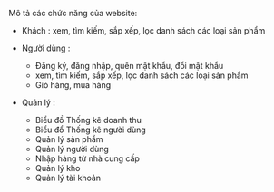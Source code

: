 Mô tả các chức năng của website:

- Khách : xem, tìm kiếm, sắp xếp, lọc danh sách các loại sản phẩm

- Người dùng :
    + Đăng ký, đăng nhập, quên mật khẩu, đổi mật khẩu 
    + xem, tìm kiếm, sắp xếp, lọc danh sách các loại sản phẩm
    + Giỏ hàng, mua hàng 

- Quản lý :
    + Biểu đồ Thống kê doanh thu
    + Biểu đổ Thống kê người dùng
    + Quản lý sản phẩm
    + Quản lý người dùng
    + Nhập hàng từ nhà cung cấp
    + Quản lý kho
    + Quản lý tài khoản


